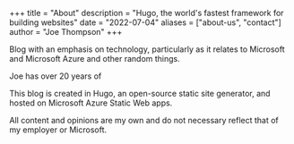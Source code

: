 +++
title = "About"
description = "Hugo, the world's fastest framework for building websites"
date = "2022-07-04"
aliases = ["about-us", "contact"]
author = "Joe Thompson"
+++

Blog with an emphasis on technology, particularly as it relates to Microsoft and Microsoft Azure and other random things.

Joe has over 20 years of 





This blog is created in Hugo, an open-source static site generator, and hosted on Microsoft Azure Static Web apps.

All content and opinions are my own and do not necessary reflect that of my employer or Microsoft.
